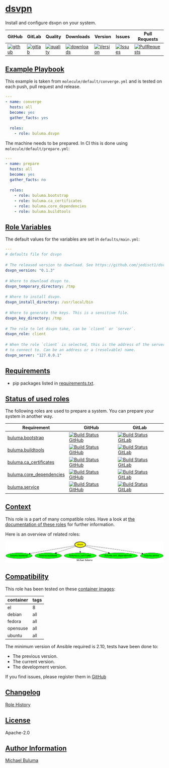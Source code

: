 # [dsvpn](#dsvpn)

Install and configure dsvpn on your system.

|GitHub|GitLab|Quality|Downloads|Version|Issues|Pull Requests|
|------|------|-------|---------|-------|------|-------------|
|[![github](https://github.com/buluma/ansible-role-dsvpn/workflows/Ansible%20Molecule/badge.svg)](https://github.com/buluma/ansible-role-dsvpn/actions)|[![gitlab](https://gitlab.com/buluma/ansible-role-dsvpn/badges/master/pipeline.svg)](https://gitlab.com/buluma/ansible-role-dsvpn)|[![quality](https://img.shields.io/ansible/quality/)](https://galaxy.ansible.com/buluma/dsvpn)|[![downloads](https://img.shields.io/ansible/role/d/)](https://galaxy.ansible.com/buluma/dsvpn)|[![Version](https://img.shields.io/github/release/buluma/ansible-role-dsvpn.svg)](https://github.com/buluma/ansible-role-dsvpn/releases/)|[![Issues](https://img.shields.io/github/issues/buluma/ansible-role-dsvpn.svg)](https://github.com/buluma/ansible-role-dsvpn/issues/)|[![PullRequests](https://img.shields.io/github/issues-pr-closed-raw/buluma/ansible-role-dsvpn.svg)](https://github.com/buluma/ansible-role-dsvpn/pulls/)|

## [Example Playbook](#example-playbook)

This example is taken from `molecule/default/converge.yml` and is tested on each push, pull request and release.
```yaml
---
- name: converge
  hosts: all
  become: yes
  gather_facts: yes

  roles:
    - role: buluma.dsvpn
```

The machine needs to be prepared. In CI this is done using `molecule/default/prepare.yml`:
```yaml
---
- name: prepare
  hosts: all
  become: yes
  gather_facts: no

  roles:
    - role: buluma.bootstrap
    - role: buluma.ca_certificates
    - role: buluma.core_dependencies
    - role: buluma.buildtools
```


## [Role Variables](#role-variables)

The default values for the variables are set in `defaults/main.yml`:
```yaml
---
# defaults file for dsvpn

# The released version to download. See https://github.com/jedisct1/dsvpn/releases.
dsvpn_version: "0.1.3"

# Where to download dsvpn to.
dsvpn_temporary_directory: /tmp

# Where to install dsvpn.
dsvpn_install_directory: /usr/local/bin

# Where to generate the keys. This is a sensitive file.
dsvpn_key_directory: /tmp

# The role to let dsvpn take, can be `client` or `server`.
dsvpn_role: client

# When the role `client` is selected, this is the address of the server
# to connect to. Can be an address or a (resolvable) name.
dsvpn_server: "127.0.0.1"
```

## [Requirements](#requirements)

- pip packages listed in [requirements.txt](https://github.com/buluma/ansible-role-dsvpn/blob/main/requirements.txt).

## [Status of used roles](#status-of-requirements)

The following roles are used to prepare a system. You can prepare your system in another way.

| Requirement | GitHub | GitLab |
|-------------|--------|--------|
|[buluma.bootstrap](https://galaxy.ansible.com/buluma/bootstrap)|[![Build Status GitHub](https://github.com/buluma/ansible-role-bootstrap/workflows/Ansible%20Molecule/badge.svg)](https://github.com/buluma/ansible-role-bootstrap/actions)|[![Build Status GitLab ](https://gitlab.com/buluma/ansible-role-bootstrap/badges/main/pipeline.svg)](https://gitlab.com/buluma/ansible-role-bootstrap)|
|[buluma.buildtools](https://galaxy.ansible.com/buluma/buildtools)|[![Build Status GitHub](https://github.com/buluma/ansible-role-buildtools/workflows/Ansible%20Molecule/badge.svg)](https://github.com/buluma/ansible-role-buildtools/actions)|[![Build Status GitLab ](https://gitlab.com/buluma/ansible-role-buildtools/badges/main/pipeline.svg)](https://gitlab.com/buluma/ansible-role-buildtools)|
|[buluma.ca_certificates](https://galaxy.ansible.com/buluma/ca_certificates)|[![Build Status GitHub](https://github.com/buluma/ansible-role-ca_certificates/workflows/Ansible%20Molecule/badge.svg)](https://github.com/buluma/ansible-role-ca_certificates/actions)|[![Build Status GitLab ](https://gitlab.com/buluma/ansible-role-ca_certificates/badges/main/pipeline.svg)](https://gitlab.com/buluma/ansible-role-ca_certificates)|
|[buluma.core_dependencies](https://galaxy.ansible.com/buluma/core_dependencies)|[![Build Status GitHub](https://github.com/buluma/ansible-role-core_dependencies/workflows/Ansible%20Molecule/badge.svg)](https://github.com/buluma/ansible-role-core_dependencies/actions)|[![Build Status GitLab ](https://gitlab.com/buluma/ansible-role-core_dependencies/badges/main/pipeline.svg)](https://gitlab.com/buluma/ansible-role-core_dependencies)|
|[buluma.service](https://galaxy.ansible.com/buluma/service)|[![Build Status GitHub](https://github.com/buluma/ansible-role-service/workflows/Ansible%20Molecule/badge.svg)](https://github.com/buluma/ansible-role-service/actions)|[![Build Status GitLab ](https://gitlab.com/buluma/ansible-role-service/badges/main/pipeline.svg)](https://gitlab.com/buluma/ansible-role-service)|

## [Context](#context)

This role is a part of many compatible roles. Have a look at [the documentation of these roles](https://buluma.github.io/) for further information.

Here is an overview of related roles:

![dependencies](https://raw.githubusercontent.com/buluma/ansible-role-dsvpn/png/requirements.png "Dependencies")

## [Compatibility](#compatibility)

This role has been tested on these [container images](https://hub.docker.com/u/buluma):

|container|tags|
|---------|----|
|el|8|
|debian|all|
|fedora|all|
|opensuse|all|
|ubuntu|all|

The minimum version of Ansible required is 2.10, tests have been done to:

- The previous version.
- The current version.
- The development version.



If you find issues, please register them in [GitHub](https://github.com/buluma/ansible-role-dsvpn/issues)

## [Changelog](#changelog)

[Role History](https://github.com/buluma/ansible-role-dsvpn/blob/master/CHANGELOG.md)

## [License](#license)

Apache-2.0

## [Author Information](#author-information)

[Michael Buluma](https://buluma.github.io/)
